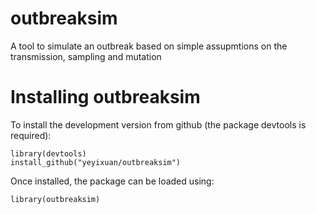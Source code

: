 # outbreaksim
A tool to simulate an outbreak based on simple assupmtions on the transmission, sampling and mutation

# Installing outbreaksim

To install the development version from github (the package devtools is required):
```
library(devtools)
install_github("yeyixuan/outbreaksim")
```
Once installed, the package can be loaded using:
```
library(outbreaksim)
```
